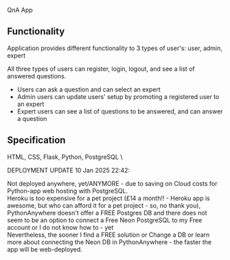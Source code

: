 QnA App

## Functionality

Application provides different functionality to 3 types of user's:
user, admin, expert

All three types of users can register, login, logout, and see a list of answered questions.

- Users can ask a question and can select an expert
- Admin users can update users' setup by promoting a registered user to an expert
- Expert users can see a list of questions to be answered, and can answer a question

## Specification

HTML, CSS, Flask, Python, PostgreSQL \

DEPLOYMENT UPDATE 10 Jan 2025 22:42:

Not deployed anywhere, yet/ANYMORE - due to saving on Cloud costs for Python-app web hosting with PostgreSQL. \
Heroku is too expensive for a pet project (£14 a month!! - Heroku app is awesome, but who can afford it for a pet project - so, no thank you), PythonAnywhere doesn't offer a FREE Postgres DB and there does not seem to be an option to connect a Free Neon PostgreSQL to my Free account or I do not know how to - yet\
Nevertheless, the sooner I find a FREE solution or Change a DB or learn more about connecting the Neon DB in PythonAnywhere - the faster the app will be web-deployed.
